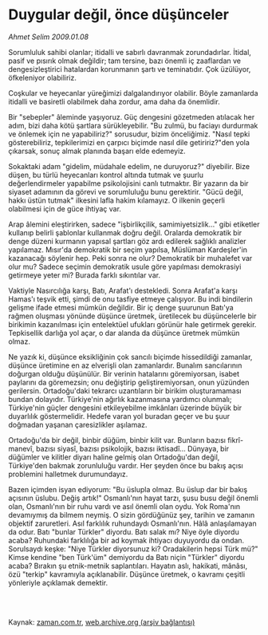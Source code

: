 # Duygular değil, önce düşünceler

*Ahmet Selim 2009.01.08*

<td class="columnist-detail">
<p>Sorumluluk sahibi olanlar; itidalli ve sabırlı davranmak zorundadırlar. İtidal, pasif ve pısırık olmak değildir; tam tersine, bazı önemli iç zaaflardan ve dengesizleştirici hatalardan korunmanın şartı ve teminatıdır. Çok üzülüyor, öfkeleniyor olabiliriz.</p>
<p>
<div id="haberMetinDiv">
<p> Coşkular ve heyecanlar yüreğimizi dalgalandırıyor olabilir. Böyle zamanlarda itidalli ve basiretli olabilmek daha zordur, ama daha da önemlidir.
<p>Bir "sebepler" âleminde yaşıyoruz. Güç dengesini gözetmeden atılacak her adım, bizi daha kötü şartlara sürükleyebilir. "Bu zulmü, bu faciayı durdurmak ve önlemek için ne yapabiliriz?" sorusudur, bizim önceliğimiz. "Nasıl tepki gösterebiliriz, tepkilerimizi en çarpıcı biçimde nasıl dile getiririz?"den yola çıkarsak, sonuç almak planında başarı elde edemeyiz.
<p>Sokaktaki adam "gidelim, müdahale edelim, ne duruyoruz?" diyebilir. Bize düşen, bu türlü heyecanları kontrol altında tutmak ve şuurlu değerlendirmeler yapabilme psikolojisini canlı tutmaktır. Bir yazarın da bir siyaset adamının da görevi ve sorumluluğu bunu gerektirir. "Gücü değil, hakkı üstün tutmak" ilkesini lafla hakim kılamayız. O ilkenin geçerli olabilmesi için de güce ihtiyaç var.
<p>Arap âlemini eleştirirken, sadece "işbirlikçilik, samimiyetsizlik..." gibi etiketler kullanıp belirli şablonlar kullanmak doğru değil. Oralarda demokratik bir denge düzeni kurmanın yapısal şartları göz ardı edilerek sağlıklı analizler yapılamaz. Mısır'da demokratik bir seçim yapılsa, Müslüman Kardeşler'in kazanacağı söylenir hep. Peki sonra ne olur? Demokratik bir muhalefet var olur mu? Sadece seçimin demokratik usule göre yapılması demokrasiyi getirmeye yeter mi? Burada farklı sıkıntılar var. 
<p>Vaktiyle Nasırcılığa karşı, Batı, Arafat'ı destekledi. Sonra Arafat'a karşı Hamas'ı teşvik etti, şimdi de onu tasfiye etmeye çalışıyor. Bu indi bindilerin gelişme ifade etmesi mümkün değildir. Bir iç denge şuurunun Batı'ya rağmen oluşması yönünde düşünce üretmek, üretilecek bu düşüncelerle bir birikimin kazanılması için entelektüel ufukları görünür hale getirmek gerekir. Tepkisellik darlığa yol açar, o dar alanda da düşünce üretmek mümkün olmaz.
<p>Ne yazık ki, düşünce eksikliğinin çok sancılı biçimde hissedildiği zamanlar, düşünce üretimine en az elverişli olan zamanlardır. Bunalım sancılarının doğurgan olduğu düşünülür. Bir verinin hatalarını göremiyorsan, isabet paylarını da göremezsin; onu değiştirip geliştiremiyorsan, onun yüzünden gerilersin. Ortadoğu'daki tekrarcı uzantıların bir birikim oluşturamaması bundan dolayıdır. Türkiye'nin ağırlık kazanmasına yardımcı olunmalı; Türkiye'nin güçler dengesini etkileyebilme imkânları üzerinde büyük bir duyarlılık göstermelidir. Hedefe varan yol buradan geçer ve bu şuur doğmadan yaşanan çaresizlikler aşılamaz.
<p>Ortadoğu'da bir değil, binbir düğüm, binbir kilit var. Bunların bazısı fikrî-manevî, bazısı siyasî, bazısı psikolojik, bazısı iktisadî... Dünyaya, bir düğümler ve kilitler diyarı haline gelmiş olan Ortadoğu'dan değil, Türkiye'den bakmak zorunluluğu vardır. Her şeyden önce bu bakış açısı problemini halletmek durumundayız.
<p>Bazen içimden isyan ediyorum: "Bu üslupla olmaz. Bu üslup dar bir bakış açısının üslubu. Değiş artık!" Osmanlı'nın hayat tarzı, şusu busu değil önemli olan, Osmanlı'nın bir ruhu vardı ve asıl önemli olan oydu. Yok Roma'nın devamıymış da bilmem neymiş. O sizin gördüğünüz şey, tarihin ve zamanın objektif zaruretleri. Asıl farklılık ruhundaydı Osmanlı'nın. Hâlâ anlaşılamayan da odur. Batı "bunlar Türkler" diyordu. Batı salak mı? Niye öyle diyordu acaba? Ruhundaki farklılığa bir ad koymak ihtiyacı duyuyordu da ondan. Sorulsaydı keşke: "Niye Türkler diyorsunuz ki? Oradakilerin hepsi Türk mü?" Kimse kendine "ben Türk'üm" demiyordu da Batı niçin "Türkler" diyordu acaba? Bırakın şu etnik-metnik saplantıları. Hayatın aslı, hakikati, mânâsı, özü "terkip" kavramıyla açıklanabilir. Düşünce üretmek, o kavramı çeşitli yönleriyle açıklamak demektir.</p></p></p></p></p></p></p></p></div>
</p>


<p><br>
		 </br></p></td>

Kaynak: [zaman.com.tr](http://zaman.com.tr/yazar.do?yazino=800873), [web.archive.org (arşiv bağlantısı)](http://web.archive.org/web/20120317155316/http://www.zaman.com.tr:80/yazar.do?yazino=800873)
